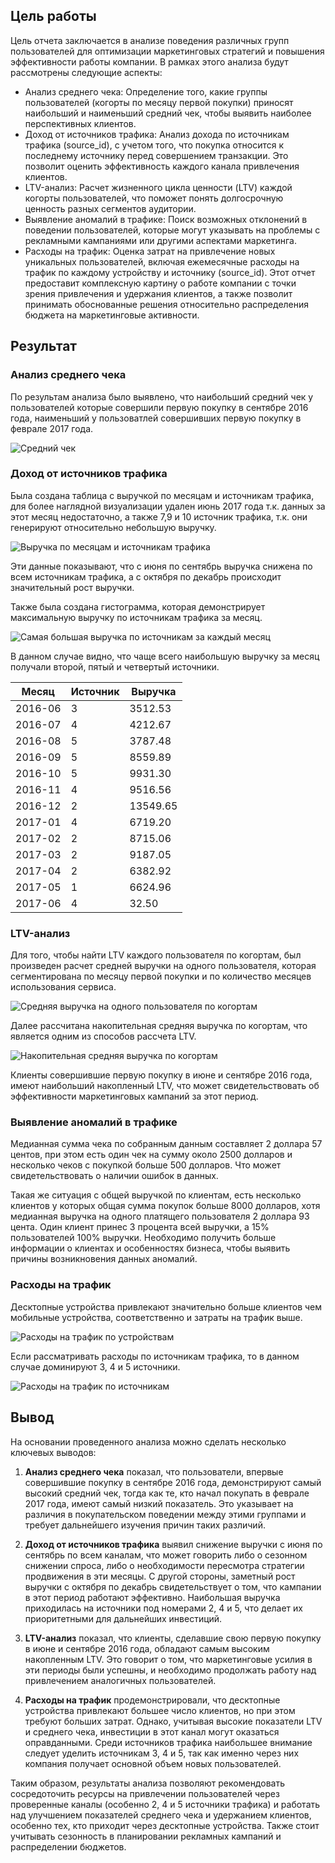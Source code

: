 ## Цель работы

Цель отчета заключается в анализе поведения различных групп пользователей для оптимизации маркетинговых стратегий и повышения эффективности работы компании. В рамках этого анализа будут рассмотрены следующие аспекты:

- Анализ среднего чека: Определение того, какие группы пользователей (когорты по месяцу первой покупки) приносят наибольший и наименьший средний чек, чтобы выявить наиболее перспективных клиентов.
- Доход от источников трафика: Анализ дохода по источникам трафика (source_id), с учетом того, что покупка относится к последнему источнику перед совершением транзакции. Это позволит оценить эффективность каждого канала привлечения клиентов.
- LTV-анализ: Расчет жизненного цикла ценности (LTV) каждой когорты пользователей, что поможет понять долгосрочную ценность разных сегментов аудитории.
- Выявление аномалий в трафике: Поиск возможных отклонений в поведении пользователей, которые могут указывать на проблемы с рекламными кампаниями или другими аспектами маркетинга.
- Расходы на трафик: Оценка затрат на привлечение новых уникальных пользователей, включая ежемесячные расходы на трафик по каждому устройству и источнику (source_id).
Этот отчет предоставит комплексную картину о работе компании с точки зрения привлечения и удержания клиентов, а также позволит принимать обоснованные решения относительно распределения бюджета на маркетинговые активности.

## Результат

### Анализ среднего чека

По результам анализа было выявлено, что наибольший средний чек у пользователей которые совершили первую покупку в сентябре 2016 года, наименьший у пользоватлей совершивших первую покупку в феврале 2017 года.

![Средний чек](images/avg_cheque.png)

### Доход от источников трафика

Была создана таблица с выручкой по месяцам и источникам трафика, для более наглядной визуализации удален июнь 2017 года т.к. данных за этот месяц недостаточно, а также  7,9 и 10 источник трафика, т.к. они генерируют относительно небольшую выручку.

![Выручка по месяцам и источникам трафика](images/source_revenue_heatmap.png)

Эти данные показывают, что с июня по сентябрь выручка снижена по всем источникам трафика, а с октября по декабрь происходит значительный рост выручки.

Также была создана гистограмма, которая демонстрирует максимальную выручку по источникам трафика за месяц.

![Самая большая выручка по источникам за каждый месяц](images/max_revenue_source.png)

В данном случае видно, что чаще всего наибольшую выручку за месяц получали второй, пятый и четвертый источники.

|    Месяц   |  Источник |   Выручка |
|------------|-----------|-----------|
| 2016-06    |         3 |   3512.53 |
| 2016-07    |         4 |   4212.67 |
| 2016-08    |         5 |   3787.48 |
| 2016-09    |         5 |   8559.89 |
| 2016-10    |         5 |   9931.30 |
| 2016-11    |         4 |   9516.56 |
| 2016-12    |         2 |  13549.65 |
| 2017-01    |         4 |   6719.20 |
| 2017-02    |         2 |   8715.06 |
| 2017-03    |         2 |   9187.05 |
| 2017-04    |         2 |   6382.92 |
| 2017-05    |         1 |   6624.96 |
| 2017-06    |         4 |     32.50 |

### LTV-анализ

Для того, чтобы найти LTV каждого пользователя по когортам, был произведен расчет средней выручки на одного пользователя, которая сегментирована по месяцу первой покупки и по количество месяцев использования сервиса.

![Средняя выручка на одного пользователя по когортам](images/cohort_average_revenue.png)

Далее рассчитана накопительная средняя выручка по когортам, что является одним из способов рассчета LTV.

![Накопительная средняя выручка по когортам](images/cumulative_ltv.png)

Клиенты совершившие первую покупку в июне и сентябре 2016 года, имеют наибольший накопленный LTV, что может свидетельствовать об эффективности маркетинговых кампаний за этот период.

### Выявление аномалий в трафике

Медианная сумма чека по собранным данным составляет 2 доллара 57 центов, при этом есть один чек на сумму около 2500 долларов и несколько чеков с покупкой больше 500 долларов. Что может свидетельствовать о наличии ошибок в данных.

Такая же ситуация с общей выручкой по клиентам, есть несколько клиентов у которых общая сумма покупок больше 8000 долларов, хотя медианная выручка на одного платящего пользователя 2 доллара 93 цента.
Один клиент принес 3 процента всей выручки, а 15% пользователей 100% выручки. Необходимо получить больше информации о клиентах и особенностях бизнеса, чтобы выявить причины возникновения данных аномалий.

### Расходы на трафик

Десктопные устройства привлекают значительно больше клиентов чем мобильные устройства, соответственно и затраты на трафик выше.

![Расходы на трафик по устройствам](images/device_cost.png)

Если рассматривать расходы по источникам трафика, то в данном случае доминируют 3, 4 и 5 источники.

![Расходы на трафик по источникам](images/source_traffic.png)

## Вывод

На основании проведенного анализа можно сделать несколько ключевых выводов:

1. **Анализ среднего чека** показал, что пользователи, впервые совершившие покупку в сентябре 2016 года, демонстрируют самый высокий средний чек, тогда как те, кто начал покупать в феврале 2017 года, имеют самый низкий показатель. Это указывает на различия в покупательском поведении между этими группами и требует дальнейшего изучения причин таких различий.

2. **Доход от источников трафика** выявил снижение выручки с июня по сентябрь по всем каналам, что может говорить либо о сезонном снижении спроса, либо о необходимости пересмотра стратегии продвижения в эти месяцы. С другой стороны, заметный рост выручки с октября по декабрь свидетельствует о том, что кампании в этот период работают эффективно. Наибольшая выручка приходилась на источники под номерами 2, 4 и 5, что делает их приоритетными для дальнейших инвестиций.

3. **LTV-анализ** показал, что клиенты, сделавшие свою первую покупку в июне и сентябре 2016 года, обладают самым высоким накопленным LTV. Это говорит о том, что маркетинговые усилия в эти периоды были успешны, и необходимо продолжать работу над привлечением аналогичных пользователей.

4. **Расходы на трафик** продемонстрировали, что десктопные устройства привлекают большее число клиентов, но при этом требуют больших затрат. Однако, учитывая высокие показатели LTV и среднего чека, инвестиции в этот канал могут оказаться оправданными. Среди источников трафика наибольшее внимание следует уделить источникам 3, 4 и 5, так как именно через них компания получает основной объем новых пользователей.

Таким образом, результаты анализа позволяют рекомендовать сосредоточить ресурсы на привлечении пользователей через проверенные каналы (особенно 2, 4 и 5 источники трафика) и работать над улучшением показателей среднего чека и удержанием клиентов, особенно тех, кто приходит через десктопные устройства. Также стоит учитывать сезонность в планировании рекламных кампаний и распределении бюджетов.
